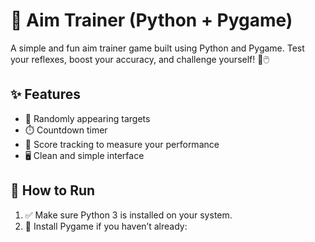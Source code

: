 # 🎯 Aim Trainer (Python + Pygame)

A simple and fun aim trainer game built using Python and Pygame. Test your reflexes, boost your accuracy, and challenge yourself! 💪🖱️

## ✨ Features

- 🎯 Randomly appearing targets
- ⏱️ Countdown timer
- 🧠 Score tracking to measure your performance
- 🖥️ Clean and simple interface

## 🚀 How to Run

1. ✅ Make sure Python 3 is installed on your system.
2. 🧩 Install Pygame if you haven’t already:

